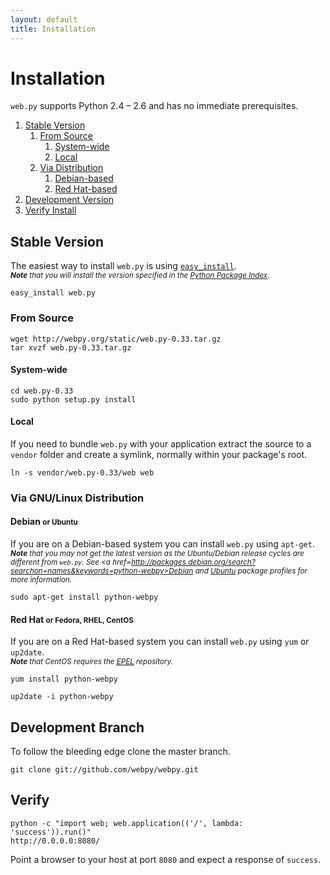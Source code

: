```yaml
---
layout: default
title: Installation
---
```


# Installation

`web.py` supports Python 2.4 – 2.6 and has no immediate prerequisites.

1.  [Stable Version](#stable)
    1.  [From Source](#source)
        1.  [System-wide](#system)
        1.  [Local](#local)
    1.  [Via Distribution](#distribution)
        1.  [Debian-based](#debian)
        1.  [Red Hat-based](#red-hat)
1.  [Development Version](#development)
1.  [Verify Install](#verify)

<h2 id=stable>Stable Version</h2>

The easiest way to install `web.py` is using
<code>[easy_install](http://peak.telecommunity.com/DevCenter/EasyInstall)</code>.  
<em><small><strong>Note</strong> that you will install the version specified in the [Python Package Index](http://pypi.python.org/pypi/web.py).</small></em>

<pre><code><kbd>easy_install web.py</kbd>
<kbd></kbd></code></pre>

<h3 id=source>From Source</h3>

<pre><code><kbd>wget http://webpy.org/static/web.py-0.33.tar.gz</kbd>
<kbd>tar xvzf web.py-0.33.tar.gz</kbd>
<kbd></kbd></code></pre>

<h4 id=system>System-wide</h4>

<pre><code><kbd>cd web.py-0.33</kbd>
<kbd>sudo python setup.py install</kbd>
<kbd></kbd></code></pre>

<h4 id=local>Local</h4>

If you need to bundle `web.py` with your application extract the source to a `vendor` folder and create a symlink, normally within your package's root.

<pre><code><kbd>ln -s vendor/web.py-0.33/web web</kbd>
<kbd></kbd></code></pre>

<h3 id=distribution>Via GNU/Linux Distribution</h3>

<h4 id=debian>Debian <small>or Ubuntu</small></h4>

If you are on a Debian-based system you can install `web.py` using `apt-get`.  
<em><small><strong>Note</strong> that you may not get the latest version as the Ubuntu/Debian release cycles are different from `web.py`. See <a href=http://packages.debian.org/search?searchon=names&keywords=python-webpy>Debian</a> and <a href=https://launchpad.net/ubuntu/+source/webpy>Ubuntu</a> package profiles for more information.</small></em>

<pre><code><kbd>sudo apt-get install python-webpy</kbd>
<kbd></kbd></code></pre>

<h4 id=red-hat>Red Hat <small>or Fedora, RHEL, CentOS</small></h4>

If you are on a Red Hat-based system you can install `web.py` using `yum` or `up2date`.  
<em><small><strong>Note</strong> that CentOS requires the [<abbr title="Extra Packages for Enterprise Linux">EPEL</abbr>](https://fedoraproject.org/wiki/EPEL) repository.</small></em>

<pre><code><kbd class=su>yum install python-webpy</kbd>
<kbd></kbd></code></pre>
<pre><code><kbd class=su>up2date -i python-webpy</kbd>
<kbd></kbd></code></pre>

<h2 id=development>Development Branch</h2>

To follow the bleeding edge clone the master branch.

<pre><code><kbd>git clone git://github.com/webpy/webpy.git</kbd>
<kbd></kbd></code></pre>

<h2 id=verify>Verify</h2>

<pre><code><kbd>python -c "import web; web.application(('/', lambda: 'success')).run()"</kbd>
<samp>http://0.0.0.0:8080/</samp></code></pre>

Point a browser to your host at port `8080` and expect a response of `success`.